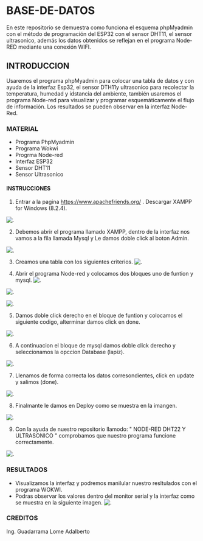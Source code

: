 # BASE-DE-DATOS
En este repositorio se demuestra como funciona el esquema phpMyadmin con el método de programación  del ESP32 con el sensor DHT11, el sensor ultrasonico, además los datos obtenidos se reflejan en el programa Node-RED mediante una conexión WIFI.
## INTRODUCCION 
Usaremos el programa phpMyadmin para colocar una tabla de datos y con ayuda de la interfaz Esp32, el sensor DTH11y ultrasonico para recolectar la temperatura, humedad y idstancia del ambiente, también usaremos el programa Node-red para visualizar y programar esquemáticamente el flujo de información. Los resultados se pueden observar en la interfaz Node-Red.
### MATERIAL
* Programa PhpMyadmin
* Programa Wokwi
* Progrma Node-red
* Interfaz ESP32
* Sensor DHT11
* Sensor Ultrasonico
#### INSTRUCCIONES
1. Entrar a la pagina https://www.apachefriends.org/  . Descargar XAMPP for Windows (8.2.4).

![.](https://github.com/AdalGuadarrama/BASE-DE-DATOS/blob/main/F1.png)

2. Debemos abrir el programa llamado XAMPP, dentro de la interfaz nos vamos a la fila llamada Mysql y Le damos doble click al boton Admin.

![,](https://github.com/AdalGuadarrama/BASE-DE-DATOS/blob/main/f2.png)

3. Creamos una tabla con los siguientes criterios.
![.](https://github.com/AdalGuadarrama/BASE-DE-DATOS/blob/main/f3.png)

4. Abrir el programa Node-red y colocamos dos bloques uno de funtion y mysql.
![.](https://github.com/AdalGuadarrama/BASE-DE-DATOS/blob/main/s0.0.png)

![.](https://github.com/AdalGuadarrama/BASE-DE-DATOS/blob/main/s5..png)

![.](https://github.com/AdalGuadarrama/BASE-DE-DATOS/blob/main/f4.png)

5. Damos doble click derecho en el bloque de funtion y colocamos el siguiente codigo, alterminar damos click en done.

![.](https://github.com/AdalGuadarrama/BASE-DE-DATOS/blob/main/f5.png)

6. A continuacion el bloque de mysql damos doble click derecho y seleccionamos la opccion Database (lapiz).

![.](https://github.com/AdalGuadarrama/BASE-DE-DATOS/blob/main/f6.png)

7. Llenamos de forma correcta los datos corresondientes, click en update y salimos (done).

![.](https://github.com/AdalGuadarrama/BASE-DE-DATOS/blob/main/f7.png)

8. Finalmante le damos en Deploy como se muestra en la imangen.

![.](https://github.com/AdalGuadarrama/BASE-DE-DATOS/blob/main/f8.png)

9. Con la ayuda de nuestro repositorio llamodo: " NODE-RED DHT22 Y ULTRASONICO " comprobamos que nuestro programa funcione correctamente.

![.](https://github.com/AdalGuadarrama/BASE-DE-DATOS/blob/main/u7.png)

### RESULTADOS
   * Visualizamos la interfaz y podremos manilular nuestro resltulados con el programa WOKWI.
   * Podras observar los valores dentro del monitor serial y la interfaz como se muestra en la siguiente imagen.
![.](https://github.com/AdalGuadarrama/BASE-DE-DATOS/blob/main/f.png)

### CREDITOS
Ing. Guadarrama Lome Adalberto
